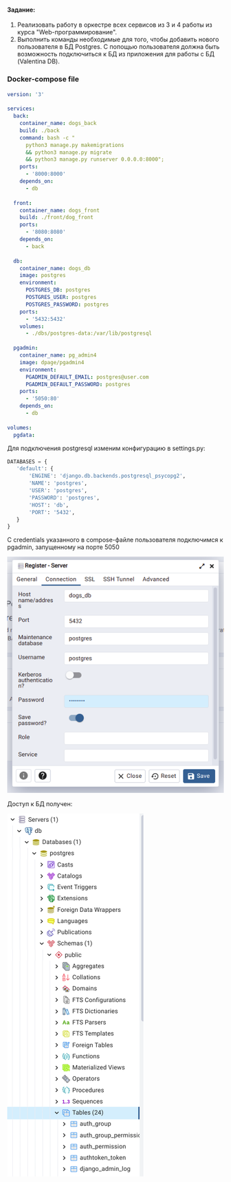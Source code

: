 #### Задание:

1. Реализовать работу в оркестре всех сервисов из 3 и 4 работы из курса "Web-программирование".
2. Выполнить команды необходимые для того, чтобы добавить нового пользователя в БД Postgres. С попощью пользователя
   должна быть возможность подключиться к БД из приложения для работы с БД (Valentina DB).

### Docker-compose file

```yaml
version: '3'

services:
  back:
    container_name: dogs_back
    build: ./back
    command: bash -c "
      python3 manage.py makemigrations
      && python3 manage.py migrate
      && python3 manage.py runserver 0.0.0.0:8000";
    ports:
      - '8000:8000'
    depends_on:
      - db

  front:
    container_name: dogs_front
    build: ./front/dog_front
    ports:
      - '8080:8080'
    depends_on:
      - back

  db:
    container_name: dogs_db
    image: postgres
    environment:
      POSTGRES_DB: postgres
      POSTGRES_USER: postgres
      POSTGRES_PASSWORD: postgres
    ports:
      - '5432:5432'
    volumes:
      - ./dbs/postgres-data:/var/lib/postgresql

  pgadmin:
    container_name: pg_admin4
    image: dpage/pgadmin4
    environment:
      PGADMIN_DEFAULT_EMAIL: postgres@user.com
      PGADMIN_DEFAULT_PASSWORD: postgres
    ports:
      - '5050:80'
    depends_on:
      - db

volumes:
  pgdata:
```

Для подключения postgresql изменим конфигурацию в settings.py:

```python
DATABASES = {
   'default': {
       'ENGINE': 'django.db.backends.postgresql_psycopg2',
       'NAME': 'postgres',
       'USER': 'postgres',
       'PASSWORD': 'postgres',
       'HOST': 'db',
       'PORT': '5432',
   }
}
```

С credentials указанного в compose-файле пользователя подключимся к pgadmin, запущенному на порте 5050

![](../imgs/register_db.png)

Доступ к БД получен:

![](../imgs/db_view.png)